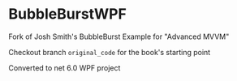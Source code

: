 # BubbleBurstWPF
Fork of Josh Smith's BubbleBurst Example for "Advanced MVVM"

Checkout branch `original_code` for the book's starting point

Converted to net 6.0 WPF project
